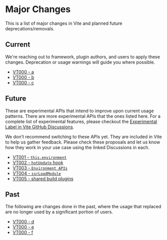 # Major Changes

This is a list of major changes in Vite and planned future deprecations/removals.

## Current

We're reaching out to framework, plugin authors, and users to apply these changes. Deprecation or usage warnings will guide you where possible.

- [VT000 - a]()
- [VT000 - b]()
- [VT000 - c]()

## Future

These are experimental APIs that intend to improve upon current usage patterns. There are more experimental APIs that the ones listed here. For a complete list of experimental features, please checkout the [Experimental Label in Vite GitHub Discussions](https://github.com/vitejs/vite/discussions/categories/feedback?discussions_q=label%3Aexperimental+category%3AFeedback).

We don't recommend switching to these APIs yet. They are included in Vite to help us gather feedback. Please check these proposals and let us know how they work in your use case using the linked Discussions in each.

- [VT001 - `this.environment`](/changes/vt001)
- [VT002 - `hotUpdate` hook](/changes/vt002)
- [VT003 - `Environment APIs`](/changes/vt003)
- [VT004 - `ssrLoadModule`](/changes/vt004)
- [VT005 - shared build plugins](/changes/vt005)

## Past

The following are changes done in the past, where the usage that replaced are no longer used by a significant portion of users.

- [VT000 - d]()
- [VT000 - e]()
- [VT000 - f]()
